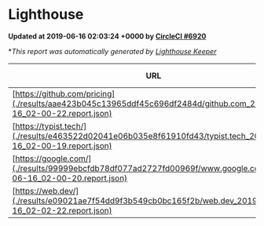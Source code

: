 
# Lighthouse

**Updated at 2019-06-16 02:03:24 +0000 by [CircleCI #6920](https://circleci.com/gh/ItinerisLtd/lighthouse-keeper-example/6920)**

**This report was automatically generated by [Lighthouse Keeper](https://github.com/itinerisltd/lighthouse-keeper)*

| URL | Performance | Accessibility | Best Practices | SEO | PWA | Updated At |
| --- | --- | --- | --- | --- | --- | --- |
| [https://github.com/pricing](./results/aae423b045c13965ddf45c696df2484d/github.com_2019-06-16_02-00-22.report.json) | 0.81 | 0.93 | 0.93 | 0.92 | 0.56 | 2019-06-16T02:00:22.829Z |
| [https://typist.tech/](./results/e463522d02041e06b035e8f61910fd43/typist.tech_2019-06-16_02-00-19.report.json) | 1 |  |  |  |  | 2019-06-16T02:00:19.993Z |
| [https://google.com/](./results/99999ebcfdb78df077ad2727fd00969f/www.google.com_2019-06-16_02-00-20.report.json) | 0.95 | 0.86 | 0.93 | 0.82 | 0.56 | 2019-06-16T02:00:20.641Z |
| [https://web.dev/](./results/e09021ae7f54dd9f3b549cb0bc165f2b/web.dev_2019-06-16_02-02-22.report.json) | 0.66 | 0.9 | 1 | 0.96 | 1 | 2019-06-16T02:02:22.015Z |
